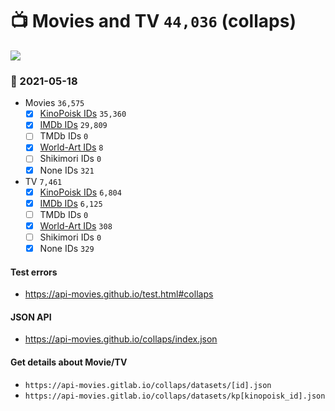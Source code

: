 # :tv: Movies and TV `44,036` (collaps)

<a href="https://API-Movies.github.io"><img src="https://API-Movies.github.io/banner.png?cache"></a>

### :date: 2021-05-18
- Movies `36,575`
  - [x] <a href="https://API-Movies.github.io/collaps/movie_kinopoisk_ids.json">KinoPoisk IDs</a> `35,360`
  - [x] <a href="https://API-Movies.github.io/collaps/movie_imdb_ids.json">IMDb IDs</a> `29,809`
  - [ ] TMDb IDs `0`
  - [x] <a href="https://API-Movies.github.io/collaps/movie_world_art_ids.json">World-Art IDs</a> `8`
  - [ ] Shikimori IDs `0`
  - [x] None IDs `321`
- TV `7,461`
  - [x] <a href="https://API-Movies.github.io/collaps/tv_kinopoisk_ids.json">KinoPoisk IDs</a> `6,804`
  - [x] <a href="https://API-Movies.github.io/collaps/tv_imdb_ids.json">IMDb IDs</a> `6,125`
  - [ ] TMDb IDs `0`
  - [x] <a href="https://API-Movies.github.io/collaps/tv_world_art_ids.json">World-Art IDs</a> `308`
  - [ ] Shikimori IDs `0`
  - [x] None IDs `329`
#### Test errors
- <a href='https://api-movies.github.io/test.html#collaps'>https://api-movies.github.io/test.html#collaps</a>
#### JSON API
- <a href='https://api-movies.github.io/collaps/index.json'>https://api-movies.github.io/collaps/index.json</a>
#### Get details about Movie/TV
- `https://api-movies.gitlab.io/collaps/datasets/[id].json`
- `https://api-movies.gitlab.io/collaps/datasets/kp[kinopoisk_id].json`
